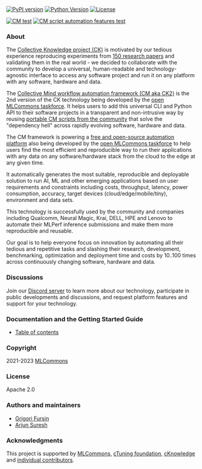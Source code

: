 [![PyPI version](https://badge.fury.io/py/cmind.svg)](https://pepy.tech/project/cmind)
[![Python Version](https://img.shields.io/badge/python-3+-blue.svg)](https://github.com/mlcommons/ck/tree/master/cm/cmind)
[![License](https://img.shields.io/badge/License-Apache%202.0-green)](LICENSE.md)

[![CM test](https://github.com/mlcommons/ck/actions/workflows/test-cm.yml/badge.svg)](https://github.com/mlcommons/ck/actions/workflows/test-cm.yml)
[![CM script automation features test](https://github.com/mlcommons/ck/actions/workflows/test-cm-script-features.yml/badge.svg)](https://github.com/mlcommons/ck/actions/workflows/test-cm-script-features.yml)

### About

The [Collective Knowledge project (CK)](https://arxiv.org/abs/2011.01149) 
is motivated by our tedious experience reproducing experiments 
from [150 research papers](https://learning.acm.org/techtalks/reproducibility)
and validating them in the real world - we decided to collaborate with the community 
to develop a universal, human-readable and technology-agnostic interface 
to access any software project and run it on any platform with any software, hardware and data.

The [Collective Mind workflow automation framework (CM aka CK2)](https://github.com/mlcommons/ck/tree/master/cm/cmind)
is the 2nd version of the CK technology being developed by the [open MLCommons taskforce](https://github.com/mlcommons/ck/blob/master/docs/taskforce.md).
It helps users to add this universal CLI and Python API to their software projects in a transparent and non-intrusive way 
by reusing [portable CM scripts from the community](https://github.com/mlcommons/ck/blob/master/docs/list_of_scripts.md)
that solve the "dependency hell" across rapidly evolving software, hardware and data.

The CM framework is powering a [free and open-source automation platform](https://github.com/mlcommons/ck/tree/master/platform) 
also being developed by the [open MLCommons taskforce](https://github.com/mlcommons/ck/blob/master/docs/taskforce.md)
to help users find the most efficient and reproducible way to run their applications
with any data on any software/hardware stack from the cloud to the edge at any given time.

It automatically generates the most suitable, reproducible and deployable solution
to run AI, ML and other emerging applications based on user requirements and constraints 
including costs, throughput, latency, power consumption, accuracy, target devices (cloud/edge/mobile/tiny),
environment and data sets.

This technology is successfully used by the community and companies 
including Qualcomm, Neural Magic, Krai, DELL, HPE and Lenovo
to automate their MLPerf inference submissions and make them more reproducible and reusable.

Our goal is to help everyone focus on innovation by automating all their tedious and repetitive tasks
and slashing their research, development, benchmarking, optimization and deployment time and costs
by 10..100 times across continuously changing software, hardware and data.

### Discussions

Join our [Discord server](https://discord.gg/JjWNWXKxwT) 
to learn more about our technology, participate in public developments and discussions,
and request platform features and support for your technology.

### Documentation and the Getting Started Guide

* [Table of contents](https://github.com/mlcommons/ck/tree/master/docs/README.md)

### Copyright

2021-2023 [MLCommons](https://mlcommons.org)

### License

Apache 2.0

### Authors and maintainers

* [Grigori Fursin](https://cKnowledge.io/@gfursin)
* [Arjun Suresh](https://www.linkedin.com/in/arjunsuresh)

### Acknowledgments

This project is supported by [MLCommons](https://mlcommons.org), [cTuning foundation](https://cTuning.org),
[cKnowledge](https://cKnowledge.org) and [individual contributors](https://github.com/mlcommons/ck/blob/master/CONTRIBUTING.md).
